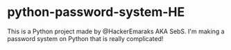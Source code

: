 # python-password-system-HE
This is a Python project made by @HackerEmaraks AKA SebS. I'm making a password system on Python that is really complicated!
